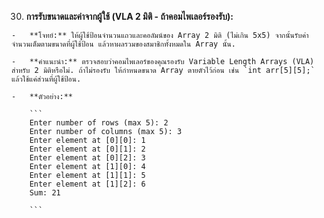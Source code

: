 30.  **การรับขนาดและค่าจากผู้ใช้ (VLA 2 มิติ - ถ้าคอมไพเลอร์รองรับ):**
    
    -   **โจทย์:** ให้ผู้ใช้ป้อนจำนวนแถวและคอลัมน์ของ Array 2 มิติ (ไม่เกิน 5x5) จากนั้นรับค่าจำนวนเต็มตามขนาดที่ผู้ใช้ป้อน แล้วหาผลรวมของสมาชิกทั้งหมดใน Array นั้น.
        
    -   **คำแนะนำ:** ตรวจสอบว่าคอมไพเลอร์ของคุณรองรับ Variable Length Arrays (VLA) สำหรับ 2 มิติหรือไม่. ถ้าไม่รองรับ ให้กำหนดขนาด Array ตายตัวไว้ก่อน เช่น `int arr[5][5];` แล้วใช้แค่ส่วนที่ผู้ใช้ป้อน.
        
    -   **ตัวอย่าง:**
        
        ```
        Enter number of rows (max 5): 2
        Enter number of columns (max 5): 3
        Enter element at [0][0]: 1
        Enter element at [0][1]: 2
        Enter element at [0][2]: 3
        Enter element at [1][0]: 4
        Enter element at [1][1]: 5
        Enter element at [1][2]: 6
        Sum: 21
        
        ```
